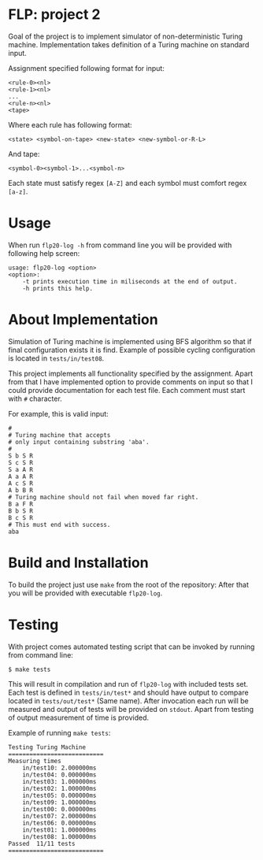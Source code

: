# FLP: project 2

Goal of the project is to implement simulator of non-deterministic Turing machine.
Implementation takes definition of a Turing machine on standard input.

Assignment specified following format for input:

```
<rule-0><nl>
<rule-1><nl>
...
<rule-n><nl>
<tape>
```

Where each rule has following format:

```
<state> <symbol-on-tape> <new-state> <new-symbol-or-R-L>
```

And tape:

```
<symbol-0><symbol-1>...<symbol-n>
```

Each state must satisfy regex `[A-Z]` and each symbol must comfort regex `[a-z]`.

# Usage

When run `flp20-log -h` from command line you will be provided with following
help screen:

```
usage: flp20-log <option>
<option>:
    -t prints execution time in miliseconds at the end of output.
    -h prints this help.

```

# About Implementation

Simulation of Turing machine is implemented using BFS algorithm so that if final configuration exists
it is find. Example of possible cycling configuration is located in `tests/in/test08`.

This project implements all functionality specified by the assignment. Apart from that
I have implemented option to provide comments on input so that I could provide
documentation for each test file. Each comment must start with `#` character.

For example, this is valid input:

```
#
# Turing machine that accepts
# only input containing substring 'aba'.
#
S b S R
S c S R
S a A R
A a A R
A c S R
A b B R
# Turing machine should not fail when moved far right.
B a F R
B b S R
B c S R
# This must end with success.
aba
```

# Build and Installation

To build the project just use `make` from the root of the repository:
After that you will be provided with executable `flp20-log`.

# Testing

With project comes automated testing script that can be invoked by running from command line:

```
$ make tests
```

This will result in compilation and run of `flp20-log` with included tests set. Each test is defined
in `tests/in/test*` and should have output to compare located in `tests/out/test*` (Same name).
After invocation each run will be measured and output of tests will be provided on `stdout`.
Apart from testing of output measurement of time is provided.

Example of running `make tests`:

```
Testing Turing Machine
===========================
Measuring times
	in/test10: 2.000000ms
	in/test04: 0.000000ms
	in/test03: 1.000000ms
	in/test02: 1.000000ms
	in/test05: 0.000000ms
	in/test09: 1.000000ms
	in/test00: 0.000000ms
	in/test07: 2.000000ms
	in/test06: 0.000000ms
	in/test01: 1.000000ms
	in/test08: 1.000000ms
Passed  11/11 tests
===========================
```
